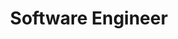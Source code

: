 ---
member: guillaume
name: Guillaume Massé
title: Software Engineer
email: guillaume.masse@epfl.ch
photo: /resources/img/guillaume.jpg
contact_for: [scalaNative, scastie, scaladex]
---